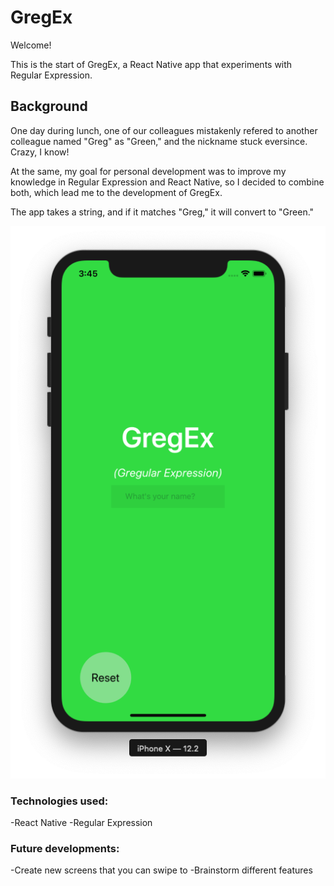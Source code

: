 # GregEx

Welcome!

This is the start of GregEx, a React Native app that experiments with Regular Expression.


## Background

One day during lunch, one of our colleagues mistakenly refered to another colleague named "Greg" as "Green," and the nickname stuck eversince. Crazy, I know!

At the same, my goal for personal development was to improve my knowledge in Regular Expression and React Native, so I decided to combine both, which lead me to the development of GregEx.

The app takes a string, and if it matches "Greg," it will convert to "Green."

![Image of Home Screen](https://github.com/dan11218/GregEx/blob/master/assets/home_screen_shot.png)

### Technologies used:

-React Native
-Regular Expression


### Future developments:

-Create new screens that you can swipe to
-Brainstorm different features
